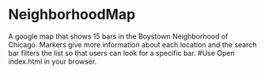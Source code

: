 # NeighborhoodMap
A google map that shows 15 bars in the Boystown Neighborhood of Chicago. Markers give more information about each location and the search bar filters the list so that users can look for a specific bar.
#Use
Open index.html in your browser.
